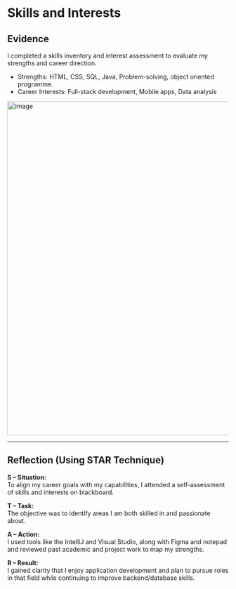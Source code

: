 # Skills and Interests

##  Evidence

I completed a skills inventory and interest assessment to evaluate my strengths and career direction.

- Strengths: HTML, CSS, SQL, Java, Problem-solving, object oriented programme.
- Career Interests: Full-stack development, Mobile apps, Data analysis
  
<img width="761" alt="image" src="https://github.com/user-attachments/assets/00663787-6a56-410b-b6bf-3a2aaa0ca5d7" />


---

##  Reflection (Using STAR Technique)

**S – Situation:**  
To align my career goals with my capabilities, I attended a self-assessment of skills and interests on blackboard.

**T – Task:**  
The objective was to identify areas I am both skilled in and passionate about.

**A – Action:**  
I used tools like the IntelliJ and Visual Studio, along with Figma and notepad and reviewed past academic and project work to map my strengths.

**R – Result:**  
I gained clarity that I enjoy application development and plan to pursue roles in that field while continuing to improve backend/database skills.
